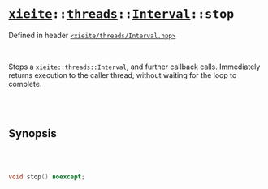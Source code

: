 # [`xieite`](../../../README.md)`::`[`threads`](../../../docs/threads.md)`::`[`Interval`](../../../docs/threads/Interval.md)`::stop`
Defined in header [`<xieite/threads/Interval.hpp>`](../../../include/xieite/threads/Interval.hpp)

<br/>

Stops a `xieite::threads::Interval`, and further callback calls. Immediately returns execution to the caller thread, without waiting for the loop to complete.

<br/><br/>

## Synopsis

<br/><br/>

```cpp
void stop() noexcept;
```
